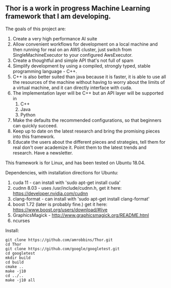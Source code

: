 
## Thor is a work in progress Machine Learning framework that I am developing.

The goals of this project are:
  1. Create a very high performance AI suite
  2. Allow convenient workflows for development on a local machine and then running for real on an AWS cluster, just switch from SingleMachineExecutor to your configured AwsExecutor.
  3. Create a thoughtful and simple API that's not full of spam
  4. Simplify development by using a compiled, strongly typed, stable programming language - C++.
  5. C++ is also better suited than java because it is faster, it is able to use all the resources of the machine without having to worry about the limits of a virtual machine, and it can directly interface with cuda.
  6. The implementation layer will be C++ but an API layer will be supported in 
     1. C++
     2. Java
     3. Python
  7. Make the defaults the recommended configurations, so that beginners can quickly succeed.
  8. Keep up to date on the latest research and bring the promising pieces into this framework.
  9. Educate the users about the different pieces and strategies, tell them for real don't over academize it. Point them to the latest trends and research. Have a newsletter.


This framework is for Linux, and has been tested on Ubuntu 18.04.

Dependencies, with installation directions for Ubuntu:
  1. cuda 11  - can install with 'sudo apt-get install cuda'
  2. cudnn 8.03 - uses /usr/include/cudnn.h, get it here: https://developer.nvidia.com/cudnn
  3. clang-format  - can install with 'sudo apt-get install clang-format'
  4. boost 1.72 (later is probably fine.) get it here: https://www.boost.org/users/download/#live
  5. GraphicsMagick - http://www.graphicsmagick.org/README.html
  6. ncurses

Install:

```shell
git clone https://github.com/amrobbins/Thor.git
cd Thor
git clone https://github.com/google/googletest.git
cd googletest
mkdir build
cd build
cmake ..
make -j10
cd ../..
make -j10 all
```
